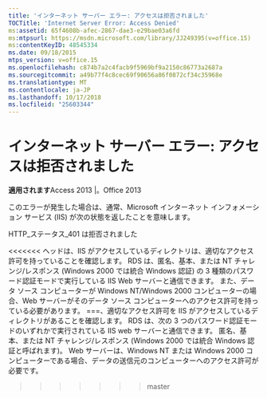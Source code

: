 ```yaml
---
title: 'インターネット サーバー エラー: アクセスは拒否されました'
TOCTitle: 'Internet Server Error: Access Denied'
ms:assetid: 65f4608b-afec-2867-dae3-e29bae03a6fd
ms:mtpsurl: https://msdn.microsoft.com/library/JJ249395(v=office.15)
ms:contentKeyID: 48545334
ms.date: 09/18/2015
mtps_version: v=office.15
ms.openlocfilehash: c874b7a2c4facb9f5969bf9a2150c86773a2687a
ms.sourcegitcommit: a49b77f4c8cec69f90656a86f0872cf34c35968e
ms.translationtype: MT
ms.contentlocale: ja-JP
ms.lasthandoff: 10/17/2018
ms.locfileid: "25603344"
---
```

# <a name="internet-server-error-access-denied"></a>インターネット サーバー エラー: アクセスは拒否されました


**適用されます**Access 2013 |。Office 2013

このエラーが発生した場合は、通常、Microsoft インターネット インフォメーション サービス (IIS) が次の状態を返したことを意味します。

HTTP\_ステータス\_401 は拒否されました

<<<<<<< ヘッドは、IIS がアクセスしているディレクトリは、適切なアクセス許可を持っていることを確認します。 RDS は、匿名、基本、または NT チャレンジ/レスポンス (Windows 2000 では統合 Windows 認証) の 3 種類のパスワード認証モードで実行している IIS Web サーバーと通信できます。 また、データ ソース コンピューターが Windows NT/Windows 2000 コンピューターの場合、Web サーバーがそのデータ ソース コンピューターへのアクセス許可を持っている必要があります。
===、適切なアクセス許可を IIS がアクセスしているディレクトリがあることを確認します。 RDS は、次の 3 つのパスワード認証モードのいずれかで実行されている IIS web サーバーと通信できます。 匿名、基本、または NT チャレンジ/レスポンス (Windows 2000 では統合 Windows 認証と呼ばれます)。 Web サーバーは、Windows NT または Windows 2000 コンピューターである場合、データの送信元のコンピューターへのアクセス許可が必要です。
>>>>>>> master

